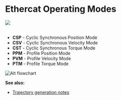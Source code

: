 Ethercat Operating Modes
============================
<img align="left" src="https://s3-eu-west-1.amazonaws.com/synapticon-resources/images/logos/synapticon_fullname_blackoverwhite_280x48.png"/>
<br/>
<br/>

* **CSP** - Cyclic Synchronous Position Mode
* **CSV** - Cyclic Synchronous Velocity Mode
* **CST** - Cyclic Synchronous Torque Mode
* **PPM** - Profile Position Mode 
* **PVM** - Profile Velocity Mode 
* **PTM** - Profile Torque Mode

![Alt flowchart](https://github.com/synapticon/sc_sncn_ctrlproto/blob/master/howto/imgs/Ethercat_operating_flowchart.jpg "EtherCAT operation flowchart")

**See also:**

* [Trajectory generation notes](http://see.stanford.edu/materials/aiircs223a/handout6_Trajectory.pdf)
